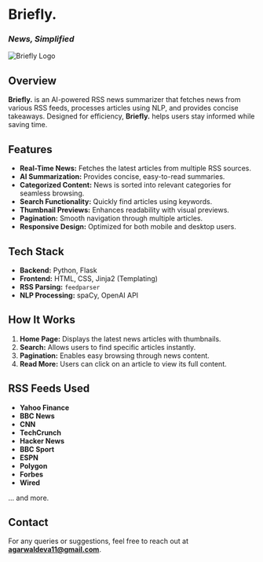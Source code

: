 # **Briefly.**

### *News, Simplified*

![Briefly Logo](path/to/logo.png)  

## Overview

**Briefly.** is an AI-powered RSS news summarizer that fetches news from various RSS feeds, processes articles using NLP, and provides concise takeaways. Designed for efficiency, **Briefly.** helps users stay informed while saving time.

## Features

- **Real-Time News:** Fetches the latest articles from multiple RSS sources.
- **AI Summarization:** Provides concise, easy-to-read summaries.
- **Categorized Content:** News is sorted into relevant categories for seamless browsing.
- **Search Functionality:** Quickly find articles using keywords.
- **Thumbnail Previews:** Enhances readability with visual previews.
- **Pagination:** Smooth navigation through multiple articles.
- **Responsive Design:** Optimized for both mobile and desktop users.

## Tech Stack

- **Backend:** Python, Flask
- **Frontend:** HTML, CSS, Jinja2 (Templating)
- **RSS Parsing:** `feedparser`
- **NLP Processing:** spaCy, OpenAI API

## How It Works

1. **Home Page:** Displays the latest news articles with thumbnails.
2. **Search:** Allows users to find specific articles instantly.
3. **Pagination:** Enables easy browsing through news content.
4. **Read More:** Users can click on an article to view its full content.

## RSS Feeds Used

- **Yahoo Finance**
- **BBC News**
- **CNN**
- **TechCrunch**
- **Hacker News**
- **BBC Sport**
- **ESPN**
- **Polygon**
- **Forbes**
- **Wired**

... and more.

## Contact

For any queries or suggestions, feel free to reach out at **[agarwaldeva11@gmail.com](mailto:agarwaldeva11@gmail.com)**.

